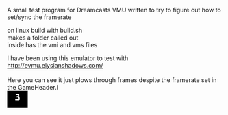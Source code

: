 A small test program for Dreamcasts VMU written to try to figure out how to set/sync the framerate


on linux build with build.sh<br>
makes a folder called out<br>
inside has the vmi and vms files<br>

I have been using this emulator to test with<br>
http://evmu.elysianshadows.com/
<br><br>
Here you can see it just plows through frames despite the framerate set in the GameHeader.i<br>
![Alt text](data/playback.gif?raw=true "playback")
